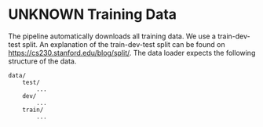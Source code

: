 # UNKNOWN Training Data

The pipeline automatically downloads all training data.
We use a train-dev-test split.
An explanation of the train-dev-test split can be found on <https://cs230.stanford.edu/blog/split/>.
The data loader expects the following structure of the data.

    data/
        test/
            ...
        dev/
            ...
        train/
            ...

